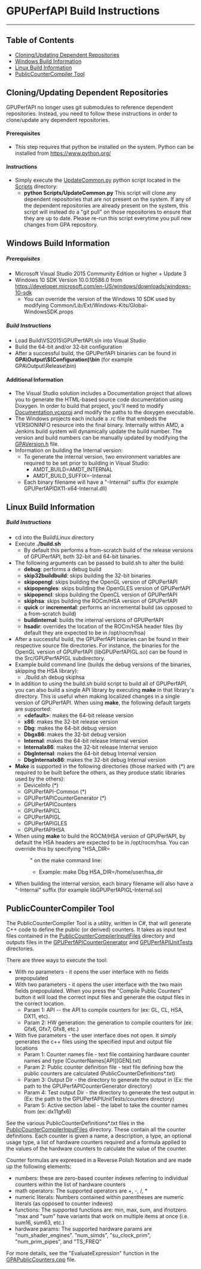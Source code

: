 # GPUPerfAPI Build Instructions
---
## Table of Contents
* [Cloning/Updating Dependent Repositories](#cloningupdating-dependent-repositories)
* [Windows Build Information](#windows-build-information)
* [Linux Build Information](#linux-build-information)
* [PublicCounterCompiler Tool](#publiccountercompiler-tool)

## Cloning/Updating Dependent Repositories
GPUPerfAPI no longer uses git submodules to reference dependent repositories. Instead, you need to follow these instructions in
order to clone/update any dependent repositories.

#### Prerequisites
  * This step requires that python be installed on the system. Python can be installed from https://www.python.org/

#### Instructions
 * Simply execute the [UpdateCommon.py](Scripts/UpdateCommon.py) python script located in the [Scripts](Scripts) directory:
   * __python Scripts/UpdateCommon.py__
This script will clone any dependent repositories that are not present on the system. If any of the dependent repositories are already
present on the system, this script will instead do a "git pull" on those repositories to ensure that they are up to date. Please re-run
this script everytime you pull new changes from GPA repository.

## Windows Build Information

##### Prerequisites
 * Microsoft Visual Studio 2015 Community Edition or higher + Update 3
 * Windows 10 SDK Version 10.0.10586.0 from https://developer.microsoft.com/en-US/windows/downloads/windows-10-sdk
   * You can override the version of the Windows 10 SDK used by modifying Common/Lib/Ext/Windows-Kits/Global-WindowsSDK.props

##### Build Instructions
 * Load Build\VS2015\GPUPerfAPI.sln into Visual Studio
 * Build the 64-bit and/or 32-bit configuration
 * After a successful build, the GPUPerfAPI binaries can be found in __GPA\Output\\$(Configuration)\bin__ (for example GPA\Output\Release\bin)

#### Additional Information
 * The Visual Studio solution includes a Documentation project that allows you to generate the HTML-based source code documentation using Doxygen. In order
   to build that project, you'll need to modify [Documentation.vcxproj](Build/VS2015/Documentation.vcxproj) and modify the paths to the doxygen executable.
 * The Windows projects each include a .rc file that embeds the VERSIONINFO resource into the final binary. Internally within AMD, a Jenkins build system will dynamically update
   the build number. The version and build numbers can be manually updated by modifying the [GPAVersion.h](Src/GPUPerfAPI-Common/GPAVersion.h) file.
 * Information on building the Internal version:
    * To generate the internal version, two environment variables are required to be set prior to building in Visual Studio:
      * AMDT_BUILD=AMDT_INTERNAL
      * AMDT_BUILD_SUFFIX=-Internal
    * Each binary filename will have a "-Internal" suffix (for example GPUPerfAPIDX11-x64-Internal.dll)

## Linux Build Information

##### Build Instructions
 * cd into the Build\Linux directory
 * Execute __./build.sh__
   * By default this performs a from-scratch build of the release versions of GPUPerfAPI, both 32-bit and 64-bit binaries.
 * The following arguments can be passed to build.sh to alter the build:
   * __debug__: performs a debug build
   * __skip32buildbuild__: skips building the 32-bit binaries
   * __skipopengl__: skips building the OpenGL version of GPUPerfAPI
   * __skipopengles__: skips building the OpenGLES version of GPUPerfAPI
   * __skipopencl__: skips building the OpenCL version of GPUPerfAPI
   * __skiphsa__: skips building the ROCm/HSA version of GPUPerfAPI
   * __quick__ or __incremental__: performs an incremental build (as opposed to a from-scratch build)
   * __buildinternal__: builds the internal versions of GPUPerfAPI
   * __hsadir__: overrides the location of the ROCm/HSA header files (by default they are expected to be in /opt/rocm/hsa)
 * After a successful build, the GPUPerfAPI binaries can be found in their respective source file directories. For instance, the binaries for the OpenGL version of GPUPerfAPI (libGPUPerfAPIGL.so) can be found in the Src/GPUPerfAPIGL subdirectory.
 * Example build command line (builds the debug versions of the binaries, skipping the HSA library):
   * ./build.sh debug skiphsa
 * In addition to using the build.sh build script to build all of GPUPerfAPI, you can also build a single API library by executing __make__ in that library's directory. This is useful when making localized changes in a single version of GPUPerfAPI. When using __make__, the following default targets are supported:
   * __\<default\>__: makes the 64-bit release version
   * __x86__: makes the 32-bit release version
   * __Dbg__: makes the 64-bit debug version
   * __Dbgx86__: makes the 32-bit debug version
   * __Internal__: makes the 64-bit release Internal version
   * __Internalx86__: makes the 32-bit release Internal version
   * __DbgInternal__: makes the 64-bit debug Internal version
   * __DbgInternalx86__: makes the 32-bit debug Internal version
 * __Make__ is supported in the following directories (those marked with (*) are required to be built before the others, as they produce static libraries used by the others):
   * DeviceInfo (*)
   * GPUPerfAPI-Common (*)
   * GPUPerfAPICounterGenerator (*)
   * GPUPerfAPICounters
   * GPUPerfAPICL
   * GPUPerfAPIGL
   * GPUPerfAPIGLES
   * GPUPerfAPIHSA
 * When using __make__ to build the ROCM/HSA version of GPUPerfAPI, by default the HSA headers are expected to be in /opt/rocm/hsa. You can override this by specifying "HSA_DIR=<dir>" on the make command line:
   * Example: make Dbg HSA_DIR=/home/user/hsa_dir
 * When building the internal version, each binary filename will also have a "-Internal" suffix (for example libGPUPerfAPIGL-Internal.so)

## PublicCounterCompiler Tool

The PublicCounterCompiler Tool is a utility, written in C#, that will generate C++ code to define the public (or derived) counters.
It takes as input text files contained in the [PublicCounterCompilerInputFiles](Src/PublicCounterCompilerInputFiles) directory and
outputs files in the [GPUPerfAPICounterGenerator](Src/GPUPerfAPICounterGenerator) and [GPUPerfAPIUnitTests](Src/GPUPerfAPIUnitTests) directories.

There are three ways to execute the tool:
* With no parameters - it opens the user interface with no fields prepopulated
* With two parameters - it opens the user interface with the two main fields prepopulated. When you press the "Compile Public Counters" button it will load the correct input files and generate the output files in the correct location.
  * Param 1: API -- the API to compile counters for (ex: GL, CL, HSA, DX11, etc).
  * Param 2: HW generation: the generation to compile counters for (ex: Gfx6, Gfx7, Gfx8, etc.)
* With five parameters - the user interface does not open. It simply generates the c++ files using the specified input and output file locations
  * Param 1: Counter names file - text file containing hardware counter names and type (CounterNames[API][GEN].txt)
  * Param 2: Public counter definition file - text file defining how the public counters are calculated (PublicCounterDefinitions\*.txt)
  * Param 3: Output Dir - the directory to generate the output in (Ex: the path to the GPUPerfAPICounterGenerator directory)
  * Param 4: Test output Dir - the directory to generate the test output in (Ex: the path to the GPUPerfAPIUnitTests/counters directory)
  * Param 5: Active section label - the label to take the counter names from (ex: dx11gfx6)

See the various PublicCounterDefinitions\*.txt files in the [PublicCounterCompilerInputFiles](Src/PublicCounterCompilerInputFiles) directory. These contain all the counter definitions.
Each counter is given a name, a description, a type, an optional usage type, a list of hardware counters required and a formula applied to the values of the hardware counters to calculate the value of the counter.

Counter formulas are expressed in a Reverse Polish Notation and are made up the following elements:
* numbers: these are zero-based counter indexes referring to individual counters within the list of hardware counters
* math operators: The supported operators are +, -, /, *
* numeric literals: Numbers contained within parentheses are numeric literals (as opposed to counter indexes)
* functions: The supported functions are: min, max, sum, and ifnotzero. "max and "sum" have variants that work on multiple items at once (i.e. sum16, sum63, etc.)
* hardware params: The supported hardware params are "num_shader_engines". "num_simds", "su_clock_prim", "num_prim_pipes", and "TS_FREQ"

For more details, see the "EvaluateExpression" function in the [GPAPublicCounters.cpp](Src/GPUPerfAPICounterGenerator/GPAPublicCounters.cpp) file.


